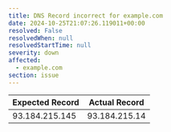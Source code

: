```yaml
---
title: DNS Record incorrect for example.com
date: 2024-10-25T21:07:26.119011+00:00
resolved: False
resolvedWhen: null
resolvedStartTime: null
severity: down
affected:
  - example.com
section: issue
---
```


| Expected Record  | Actual Record  |
|------------------|----------------|
| 93.184.215.145 | 93.184.215.14 |
